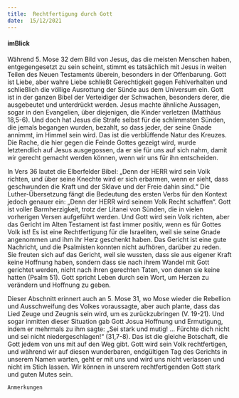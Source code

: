 ```yaml
---
title:  Rechtfertigung durch Gott
date:  15/12/2021
---
```


#### imBlick

Während 5. Mose 32 dem Bild von Jesus, das die meisten Menschen haben, entgegengesetzt zu sein scheint, stimmt es tatsächlich mit Jesus in weiten Teilen des Neuen Testaments überein, besonders in der Offenbarung. Gott ist Liebe, aber wahre Liebe schließt Gerechtigkeit gegen Fehlverhalten und schließlich die völlige Ausrottung der Sünde aus dem Universum ein. Gott ist in der ganzen Bibel der Verteidiger der Schwachen, besonders derer, die ausgebeutet und unterdrückt werden. Jesus machte ähnliche Aussagen, sogar in den Evangelien, über diejenigen, die Kinder verletzen (Matthäus 18,5-6). Und doch hat Jesus die Strafe selbst für die schlimmsten Sünden, die jemals begangen wurden, bezahlt, so dass jeder, der seine Gnade annimmt, im Himmel sein wird. Das ist die verblüffende Natur des Kreuzes. Die Rache, die hier gegen die Feinde Gottes gezeigt wird, wurde letztendlich auf Jesus ausgegossen, da er sie für uns auf sich nahm, damit wir gerecht gemacht werden können, wenn wir uns für ihn entscheiden.

In Vers 36 lautet die Elberfelder Bibel: „Denn der HERR wird sein Volk richten, und über seine Knechte wird er sich erbarmen, wenn er sieht, dass geschwunden die Kraft und der Sklave und der Freie dahin sind.“ Die Luther-Übersetzung fängt die Bedeutung des ersten Verbs für den Kontext jedoch genauer ein: „Denn der HERR wird seinem Volk Recht schaffen“. Gott ist voller Barmherzigkeit, trotz der Litanei von Sünden, die in vielen vorherigen Versen aufgeführt werden. Und Gott wird sein Volk richten, aber das Gericht im Alten Testament ist fast immer positiv, wenn es für Gottes Volk ist! Es ist eine Rechtfertigung für die Israeliten, weil sie seine Gnade angenommen und ihm ihr Herz geschenkt haben. Das Gericht ist eine gute Nachricht, und die Psalmisten konnten nicht aufhören, darüber zu reden. Sie freuten sich auf das Gericht, weil sie wussten, dass sie aus eigener Kraft keine Hoffnung haben, sondern dass sie nach ihrem Wandel mit Gott gerichtet werden, nicht nach ihren gerechten Taten, von denen sie keine hatten (Psalm 51). Gott spricht Leben durch sein Wort, um Herzen zu verändern und Hoffnung zu geben.

Dieser Abschnitt erinnert auch an 5. Mose 31, wo Mose wieder die Rebellion und Ausschweifung des Volkes voraussagte, aber auch plante, dass das Lied Zeuge und Zeugnis sein wird, um es zurückzubringen (V. 19-21). Und sogar inmitten dieser Situation gab Gott Josua Hoffnung und Ermutigung, indem er mehrmals zu ihm sagte: „Sei stark und mutig! ... Fürchte dich nicht und sei nicht niedergeschlagen!“ (31,7-8). Das ist die gleiche Botschaft, die Gott jedem von uns mit auf den Weg gibt. Gott wird sein Volk rechtfertigen, und während wir auf diesen wunderbaren, endgültigen Tag des Gerichts in unserem Namen warten, geht er mit uns und wird uns nicht verlassen und nicht im Stich lassen. Wir können in unserem rechtfertigenden Gott stark und guten Mutes sein.

`Anmerkungen`
